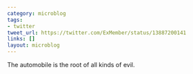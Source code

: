 ```yaml
---
category: microblog
tags:
- twitter
tweet_url: https://twitter.com/ExMember/status/13887200141
links: []
layout: microblog
---
```

The automobile is the root of all kinds of evil.
